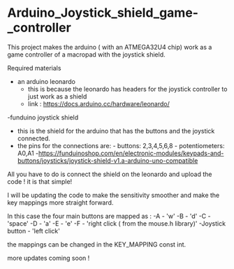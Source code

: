 # Arduino_Joystick_shield_game-_controller
This project makes the arduino ( with an ATMEGA32U4 chip) work as a game controller of a macropad with the joystick shield. 


Required materials 
- an arduino leonardo
   - this is because the leonardo has headers for the joystick controller to just work as a shield
   - link : https://docs.arduino.cc/hardware/leonardo/

-funduino joystick shield
   - this is the shield for the arduino that has the buttons and the joystick connected.
   - the pins for the connections are:
           - buttons: 2,3,4,5,6,8
           - potentiometers: A0,A1
   -https://funduinoshop.com/en/electronic-modules/keypads-and-buttons/joysticks/joystick-shield-v1.a-arduino-uno-compatible

All you have to do is connect the shield on the leonardo and upload the code ! it is that simple!

I will be updating the code to make the sensitivity smoother and make the key mappings more straight forward.

In this case the four main buttons are mapped as :
-A - 'w'
-B - 'd'
-C - 'space'
-D - 'a'
-E - 'e'
-F - 'right click ( from the mouse.h library)'
-Joystick button - 'left click'

the mappings can be changed in the KEY_MAPPING const int. 

more updates coming soon !
